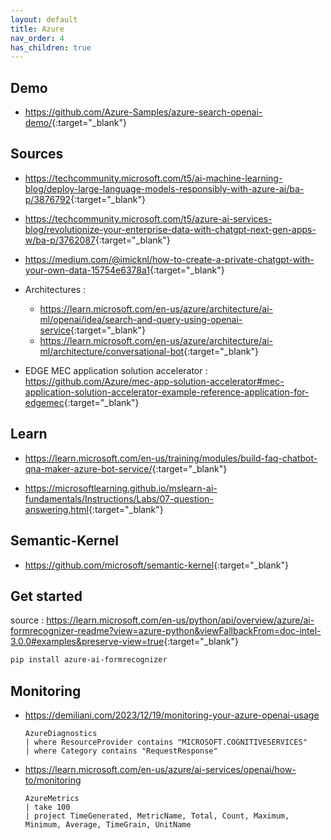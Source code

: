 ```yaml
---
layout: default
title: Azure
nav_order: 4
has_children: true
---
```


## Demo

- <https://github.com/Azure-Samples/azure-search-openai-demo/>{:target="_blank"}

## Sources

- <https://techcommunity.microsoft.com/t5/ai-machine-learning-blog/deploy-large-language-models-responsibly-with-azure-ai/ba-p/3876792>{:target="_blank"}
- <https://techcommunity.microsoft.com/t5/azure-ai-services-blog/revolutionize-your-enterprise-data-with-chatgpt-next-gen-apps-w/ba-p/3762087>{:target="_blank"}
- <https://medium.com/@imicknl/how-to-create-a-private-chatgpt-with-your-own-data-15754e6378a1>{:target="_blank"}

- Architectures :

  - <https://learn.microsoft.com/en-us/azure/architecture/ai-ml/openai/idea/search-and-query-using-openai-service>{:target="_blank"}
  - <https://learn.microsoft.com/en-us/azure/architecture/ai-ml/architecture/conversational-bot>{:target="_blank"}

- EDGE MEC application solution accelerator : <https://github.com/Azure/mec-app-solution-accelerator#mec-application-solution-accelerator-example-reference-application-for-edgemec>{:target="_blank"}

## Learn

- <https://learn.microsoft.com/en-us/training/modules/build-faq-chatbot-qna-maker-azure-bot-service/>{:target="_blank"}

- <https://microsoftlearning.github.io/mslearn-ai-fundamentals/Instructions/Labs/07-question-answering.html>{:target="_blank"}

## Semantic-Kernel

- <https://github.com/microsoft/semantic-kernel>{:target="_blank"}


## Get started

source : <https://learn.microsoft.com/en-us/python/api/overview/azure/ai-formrecognizer-readme?view=azure-python&viewFallbackFrom=doc-intel-3.0.0#examples&preserve-view=true>{:target="_blank"}

``` bash
pip install azure-ai-formrecognizer
```

## Monitoring

- <https://demiliani.com/2023/12/19/monitoring-your-azure-openai-usage>

  ``` kusto
  AzureDiagnostics
  | where ResourceProvider contains "MICROSOFT.COGNITIVESERVICES"
  | where Category contains "RequestResponse"
  ```

- <https://learn.microsoft.com/en-us/azure/ai-services/openai/how-to/monitoring>

  ``` kusto
  AzureMetrics
  | take 100
  | project TimeGenerated, MetricName, Total, Count, Maximum, Minimum, Average, TimeGrain, UnitName
  ```
